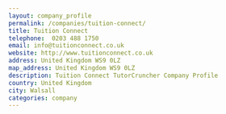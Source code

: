 ```yaml
---
layout: company_profile
permalink: /companies/tuition-connect/
title: Tuition Connect
telephone:  0203 488 1750
email: info@tuitionconnect.co.uk
website: http://www.tuitionconnect.co.uk
address: United Kingdom WS9 0LZ
map_address: United Kingdom WS9 0LZ
description: Tuition Connect TutorCruncher Company Profile
country: United Kingdom
city: Walsall
categories: company
---
```


